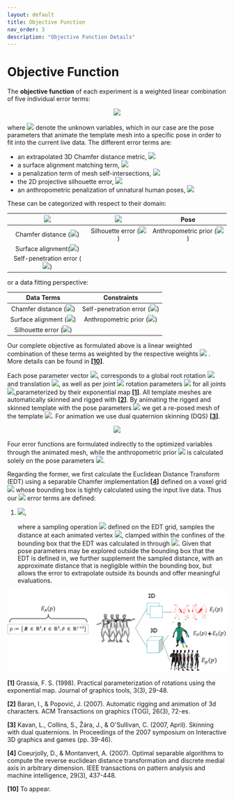 ```yaml
---
layout: default
title: Objective Function
nav_order: 3
description: "Objective Function Details"
---
```


# Objective Function

The **objective function** of each experiment is a weighted linear combination of five individual error terms:
<!--
$$
E(\mathbf{p})= \lambda_J E_J(\mathbf{p}) + \lambda_D E_D(\mathbf{p}) + \lambda_S E_S(\mathbf{p}) + \lambda_P E_P(\mathbf{p}) +\lambda_A E_A(\mathbf{p}),
$$
-->

<p align="center">
<img src="https://render.githubusercontent.com/render/math?math=E(\mathbf{p})=%20\lambda_J%20E_J(\mathbf{p})%20%2B%20\lambda_D%20E_D(\mathbf{p})%20%2B%20\lambda_S%20E_S(\mathbf{p})%20%2B%20\lambda_P%20E_P(\mathbf{p})%20%2B\lambda_A%20E_A(\mathbf{p}),"/>
</p>

<!-- $\mathbf{p}$-->
where <img src="https://render.githubusercontent.com/render/math?math=\mathbf{p}"> denote the unknown variables, which in our case are the pose parameters that animate the template mesh into a specific pose in order to fit into the current live data.
The different error terms are:
- an extrapolated 3D Chamfer distance metric, <img src="https://render.githubusercontent.com/render/math?math=E_D">
- a surface alignment matching term, <img src="https://render.githubusercontent.com/render/math?math=E_S">
- a penalization term of mesh self-intersections, <img src="https://render.githubusercontent.com/render/math?math=E_P">
- the 2D projective silhouette error, <img src="https://render.githubusercontent.com/render/math?math=E_J">
- an anthropometric penalization of unnatural human poses, <img src="https://render.githubusercontent.com/render/math?math=E_A">

These can be categorized with respect to their domain:

| <img src="https://render.githubusercontent.com/render/math?math=3D">   |      <img src="https://render.githubusercontent.com/render/math?math=2D">      |  Pose |
|:----------:|:-------------:|:------:|
| Chamfer distance (<img src="https://render.githubusercontent.com/render/math?math=E_D">) <!-- $E_D$ --> |  Silhouette error (<img src="https://render.githubusercontent.com/render/math?math=E_J">) <!-- $E_J$ --> | Anthropometric prior (<img src="https://render.githubusercontent.com/render/math?math=E_A">) <!-- $E_A$ --> |
| Surface alignment(<img src="https://render.githubusercontent.com/render/math?math=E_S">) <!-- $E_S$ --> |       |    |
| Self-penetration error (<img src="https://render.githubusercontent.com/render/math?math=E_P">) <!-- $E_P$ --> |  |     |

<!--
Three of these are defined in the three-dimensional space:
- an extrapolated 3D Chamfer distance metric, <img src="https://render.githubusercontent.com/render/math?math=E_D">
- a surface alignment matching term, <img src="https://render.githubusercontent.com/render/math?math=E_S">
- a penalization term of mesh self-intersections, <img src="https://render.githubusercontent.com/render/math?math=E_P">

One in the two-dimensional space:
- the 2D projective silhouette error, <img src="https://render.githubusercontent.com/render/math?math=E_J">

And a regularization term for the unknown variables (pose parameters):
- an anthropometric penalization of unnatural human poses, <img src="https://render.githubusercontent.com/render/math?math=E_A">
-->

<!--
From a data-fitting perspective, the **data terms** are:
- the Chamfer distance,  <img src="https://render.githubusercontent.com/render/math?math=E_D">
- surface alignment, <img src="https://render.githubusercontent.com/render/math?math=E_S">, and,
- silhouette error, <img src="https://render.githubusercontent.com/render/math?math=E_J">,
-->

<!--
while the **constraints** are provided by:
- the self-penetration term, <img src="https://render.githubusercontent.com/render/math?math=E_P">, and,
- the anthropometric prior term, <img src="https://render.githubusercontent.com/render/math?math=E_A">
-->
or a data fitting perspective:

| **Data Terms**   |      **Constraints**      |
|:----------:|:-------------:|
| Chamfer distance (<img src="https://render.githubusercontent.com/render/math?math=E_D">) <!-- $E_D$ --> |  Self-penetration error (<img src="https://render.githubusercontent.com/render/math?math=E_P">) <!-- $E_P$ --> |
| Surface alignment (<img src="https://render.githubusercontent.com/render/math?math=E_S">) <!-- $E_S$ --> |    Anthropometric prior (<img src="https://render.githubusercontent.com/render/math?math=E_A">) <!-- $E_A$ -->   |
| Silhouette error (<img src="https://render.githubusercontent.com/render/math?math=E_J">) <!-- $E_J$ --> |  |

Our complete objective as formulated above is a linear weighted combination of these terms as weighted by the respective weights <img src="https://render.githubusercontent.com/render/math?math=\lambda"> <!-- $\lambda$ -->. More details can be found in __\[[10](#Perfcap)\]__.

Each pose parameter vector <img src="https://render.githubusercontent.com/render/math?math=\mathbf{p}:=\{\mathbf{R},\mathbf{t},\boldsymbol{\theta}\}">, corresponds to a global root rotation <img src="https://render.githubusercontent.com/render/math?math=\mathbf{R}\in\mathbb{R}^3"> and translation <img src="https://render.githubusercontent.com/render/math?math=\mathbf{t}\in\mathbb{R}^3">, as well as per joint <img src="https://render.githubusercontent.com/render/math?math=j\in[1, J]"> rotation parameters <img src="https://render.githubusercontent.com/render/math?math=\boldsymbol{\theta}\in\mathbb{R}^{h\times3}"> for all joints <img src="https://render.githubusercontent.com/render/math?math=J">,parameterized by their exponential map __\[[1](#ExpMap)\]__.
All template meshes are automatically skinned and rigged with __\[[2](#Pinocchio)\]__.
By animating the rigged and skinned template with the pose parameters <img src="https://render.githubusercontent.com/render/math?math=\mathbf{p}"> we get a re-posed mesh of the template <img src="https://render.githubusercontent.com/render/math?math=\mathbf{\hat{V}}=DQS(\mathbf{V},\mathbf{p})">.
For animation we use dual quaternion skinning (DQS) __\[[3](#DQS)\]__.

<p align="center">
<img width=500 src="../assets/images/animation.png"/>
</p>

Four error functions are formulated indirectly to the optimized variables through the animated mesh, while the anthropometric prior <img src="https://render.githubusercontent.com/render/math?math=E_A"> is calculated solely on the pose parameters <img src="https://render.githubusercontent.com/render/math?math=\mathbf{p}">.

Regarding the former, we first calculate the Euclidean Distance Transform (EDT) using a separable Chamfer implementation __\[[4](#Chamfer)\]__ defined on a voxel grid <img src="https://render.githubusercontent.com/render/math?math=\mathbf{G}"> whose bounding box is tightly calculated using the input live data.
Thus our <img src="https://render.githubusercontent.com/render/math?math=3D"> error terms are defined:

1. <img src="https://render.githubusercontent.com/render/math?math=E_D=\frac{1}{V}\sum_{\mathbf{v}\in\mathbf{\hat{V}}}\mathcal{S}_\mathbf{P}(\mathbf{G},\lfloor\mathbf{v}\rfloor)%2B||\mathbf{v}-\lfloor\mathbf{v}\rfloor||_2">,
    
    where a sampling operation <img src="https://render.githubusercontent.com/render/math?math=\mathcal{S}"> defined on the EDT grid, samples the distance at each animated vertex <img src="https://render.githubusercontent.com/render/math?math=\mathbf{v}">, clamped within the confines of the bounding box that the EDT was calculated in through <img src="https://render.githubusercontent.com/render/math?math=\lfloor . \rfloor">.
    Given that pose parameters may be explored outside the bounding box that the EDT is defined in, we further supplement the sampled distance, with an approximate distance that is negligible within the bounding box, but allows the error to extrapolate outside its bounds and offer meaningful evaluations.

![Errors](./assets/images/errors.png)



<a name="ExpMap"/>__[1]__ Grassia, F. S. (1998). Practical parameterization of rotations using the exponential map. Journal of graphics tools, 3(3), 29-48.

<a name="Pinocchio"/>__[2]__ Baran, I., & Popović, J. (2007). Automatic rigging and animation of 3d characters. ACM Transactions on graphics (TOG), 26(3), 72-es.

<a name="DQS"/>__[3]__ Kavan, L., Collins, S., Žára, J., & O'Sullivan, C. (2007, April). Skinning with dual quaternions. In Proceedings of the 2007 symposium on Interactive 3D graphics and games (pp. 39-46).

<a name="Chamfer"/>__[4]__ Coeurjolly, D., & Montanvert, A. (2007). Optimal separable algorithms to compute the reverse euclidean distance transformation and discrete medial axis in arbitrary dimension. IEEE transactions on pattern analysis and machine intelligence, 29(3), 437-448.


<a name="Perfcap"/>__[10]__ To appear.